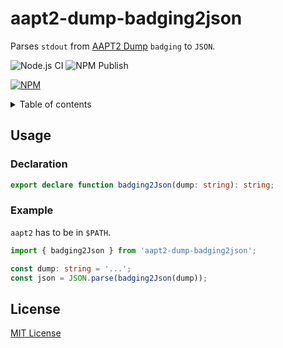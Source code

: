 # aapt2-dump-badging2json

Parses `stdout` from [AAPT2 Dump] `badging` to `JSON`.

![Node.js CI](https://github.com/frankkoenigstein/aapt2-dump-badging2json/workflows/Node.js%20CI/badge.svg)
![NPM Publish](https://github.com/frankkoenigstein/aapt2-dump-badging2json/workflows/NPM%20Publish/badge.svg)

[![NPM](https://nodei.co/npm/aapt2-dump-badging2json.png?downloads=true&downloadRank=true&stars=true)](https://nodei.co/npm/aapt2-dump-badging2json/)

<details>
  <summary>Table of contents</summary>
<!-- TOC depthFrom:2 -->

- [Usage](#usage)
  - [Declaration](#declaration)
  - [Example](#example)
- [License](#license)

<!-- /TOC -->
</details>

## Usage

### Declaration

```ts
export declare function badging2Json(dump: string): string;
```

### Example

`aapt2` has to be in `$PATH`.

```ts
import { badging2Json } from 'aapt2-dump-badging2json';

const dump: string = '...';
const json = JSON.parse(badging2Json(dump));
```

## License

[MIT License]

[aapt2 dump]: https://developer.android.com/studio/command-line/aapt2#dump
[mit license]: http://en.wikipedia.org/wiki/MIT_License
